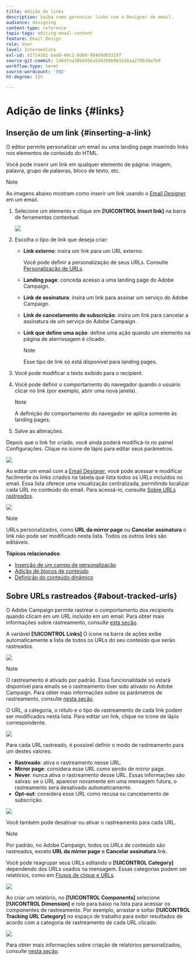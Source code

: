 ```yaml
---
title: Adição de links
description: Saiba como gerenciar links com o Designer de email.
audience: designing
content-type: reference
topic-tags: editing-email-content
feature: Email Design
role: User
level: Intermediate
exl-id: d1714101-bad0-40c1-8d60-90469d033197
source-git-commit: 146dfea38bd456a5d9200b0632d4aa279b10a7b9
workflow-type: tm+mt
source-wordcount: '592'
ht-degree: 15%

---
```


# Adição de links {#links}

## Inserção de um link {#inserting-a-link}

O editor permite personalizar um email ou uma landing page inserindo links nos elementos de conteúdo do HTML.

Você pode inserir um link em qualquer elemento de página: imagem, palavra, grupo de palavras, bloco de texto, etc.

>[!NOTE]
>
>As imagens abaixo mostram como inserir um link usando o [Email Designer](../../designing/using/designing-content-in-adobe-campaign.md) em um email.

1. Selecione um elemento e clique em **[!UICONTROL Insert link]** na barra de ferramentas contextual.

   ![](assets/des_insert_link.png)

1. Escolha o tipo de link que deseja criar:

   * **Link externo**: insira um link para um URL externo.

     Você pode definir a personalização de seus URLs. Consulte [Personalização de URLs](personalization.md#personalizing-urls).

   * **Landing page**: conceda acesso a uma landing page do Adobe Campaign.
   * **Link de assinatura**: insira um link para assinar um serviço do Adobe Campaign.
   * **Link de cancelamento de subscrição**: insira um link para cancelar a assinatura de um serviço do Adobe Campaign.
   * **Link que define uma ação**: define uma ação quando um elemento na página de aterrissagem é clicado.

     >[!NOTE]
     >
     >Esse tipo de link só está disponível para landing pages.

1. Você pode modificar o texto exibido para o recipient.
1. Você pode definir o comportamento do navegador quando o usuário clicar no link (por exemplo, abrir uma nova janela).

   >[!NOTE]
   >
   >A definição do comportamento do navegador se aplica somente às landing pages.

1. Salve as alterações.

Depois que o link for criado, você ainda poderá modificá-lo no painel Configurações. Clique no ícone de lápis para editar seus parâmetros.

![](assets/des_link_edit.png)

Ao editar um email com a [Email Designer](../../designing/using/designing-content-in-adobe-campaign.md), você pode acessar e modificar facilmente os links criados na tabela que lista todos os URLs incluídos no email. Essa lista oferece uma visualização centralizada, permitindo localizar cada URL no conteúdo do email. Para acessá-lo, consulte [Sobre URLs rastreados](#about-tracked-urls).

![](assets/des_link_list.png)

>[!NOTE]
>
>URLs personalizados, como **URL da mirror page** ou **Cancelar assinatura** o link não pode ser modificado nesta lista. Todos os outros links são editáveis.

**Tópicos relacionados**:

* [Inserção de um campo de personalização](../../designing/using/personalization.md#inserting-a-personalization-field)
* [Adição de blocos de conteúdo](../../designing/using/personalization.md#adding-a-content-block)
* [Definição do conteúdo dinâmico](../../designing/using/personalization.md#defining-dynamic-content-in-an-email)

## Sobre URLs rastreados {#about-tracked-urls}

O Adobe Campaign permite rastrear o comportamento dos recipients quando clicam em um URL incluído em um email. Para obter mais informações sobre rastreamento, consulte [esta seção](../../sending/using/tracking-messages.md#about-tracking).

A variável **[!UICONTROL Links]** O ícone na barra de ações exibe automaticamente a lista de todos os URLs do seu conteúdo que serão rastreados.

![](assets/des_links.png)

>[!NOTE]
>
>O rastreamento é ativado por padrão. Essa funcionalidade só estará disponível para emails se o rastreamento tiver sido ativado no Adobe Campaign. Para obter mais informações sobre os parâmetros de rastreamento, consulte [nesta seção](../../administration/using/configuring-email-channel.md#tracking-parameters).

O URL, a categoria, o rótulo e o tipo de rastreamento de cada link podem ser modificados nesta lista. Para editar um link, clique no ícone de lápis correspondente.

![](assets/des_links_tracking.png)

Para cada URL rastreado, é possível definir o modo de rastreamento para um destes valores:

* **Rastreado**: ativa o rastreamento nesse URL.
* **Mirror page**: considera esse URL como sendo de mirror page.
* **Never**: nunca ativa o rastreamento desse URL. Essas informações são salvas: se o URL aparecer novamente em uma mensagem futura, o rastreamento será desativado automaticamente.
* **Opt-out**: considera esse URL como recusa ou cancelamento de subscrição.

![](assets/des_link_tracking_type.png)

Você também pode desativar ou ativar o rastreamento para cada URL.

>[!NOTE]
>
>Por padrão, no Adobe Campaign, todos os URLs de conteúdo são rastreados, exceto **URL da mirror page** e **Cancelar assinatura** link.

Você pode reagrupar seus URLs editando o **[!UICONTROL Category]** dependendo dos URLs usados na mensagem. Essas categorias podem ser relatórios, como em [Fluxos de clique e URLs](../../reporting/using/urls-and-click-streams.md).

![](assets/des_link_tracking_category.png)

Ao criar um relatório, no **[!UICONTROL Components]** selecione **[!UICONTROL Dimension]** e role para baixo na lista para acessar os componentes de rastreamento. Por exemplo, arrastar e soltar **[!UICONTROL Tracking URL Category]** no espaço de trabalho para exibir resultados de acordo com a categoria de rastreamento de cada URL clicado.

![](assets/des_link_tracking_report.png)

Para obter mais informações sobre criação de relatórios personalizados, consulte [nesta seção](../../reporting/using/about-dynamic-reports.md).

